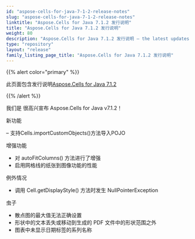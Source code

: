 ```yaml
---
id: "aspose-cells-for-java-7-1-2-release-notes"
slug: "aspose-cells-for-java-7-1-2-release-notes"
linktitle: "Aspose.Cells for Java 7.1.2 发行说明"
title: "Aspose.Cells for Java 7.1.2 发行说明"
weight: 80
description: "Aspose.Cells for Java 7.1.2 发行说明 – the latest updates and fixes."
type: "repository"
layout: "release"
family_listing_page_title: "Aspose.Cells for Java 7.1.2 发行说明"
---
```

{{% alert color="primary" %}} 

此页面包含发行说明[Aspose.Cells for Java 7.1.2](https://releases.aspose.com/cells/java/new-releases/aspose.cells-for-java-7.1.2/)

{{% /alert %}} 

我们是
很高兴宣布 Aspose.Cells for Java v7.1.2！

新功能

 – 支持Cells.importCustomObjects()方法导入POJO

增强功能

- 对 autoFitColumns() 方法进行了增强
- 启用网格线的纸张到图像功能的性能

例外情况

- 调用 Cell.getDisplayStyle() 方法时发生 NullPointerException

虫子

- 散点图的最大值无法正确设置
- 形状中的文本丢失或移动到生成的 PDF 文件中的形状范围之外
- 图表中未显示日期标签的系列名称
